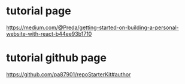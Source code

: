 # tutorial page
https://medium.com/@Preda/getting-started-on-building-a-personal-website-with-react-b44ee93b1710

# tutorial github page
https://github.com/pa87901/repoStarterKit#author